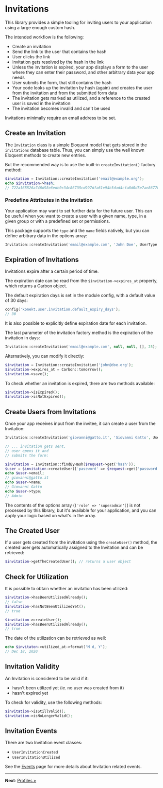 # Invitations

This library provides a simple tooling for inviting users to your application using a large enough
custom hash.

The intended workflow is the following:

- Create an invitation
- Send the link to the user that contains the hash
- User clicks the link
- Invitation gets resolved by the hash in the link
- Unless the invitation is expired, your app displays a form to the user where they can enter their
  password, and other arbitrary data your app needs
- User submits the form, that still contains the hash
- Your code looks up the invitation by hash (again) and creates the user from the invitation and
  from the submitted form data
- The invitation gets marked as utilized, and a reference to the created user is saved in the invitation
- The invitation becomes invalid and can't be used

Invitations minimally require an email address to be set.

## Create an Invitation

The `Invitation` class is a simple Eloquent model that gets stored in the `invitations` database
table. Thus, you can simply use the well known Eloquent methods to create new entries.

But the recommended way is to use the built-in `createInvitation()` factory method:

```php
$invitation = Invitation::createInvitation('email@example.org');
echo $invitation->hash;
// 722a165526a746d98e6ede0c34c86735cd997dfa61e94b3dad4cfa8d0d5e7ae867784a3fceec41b1810ab948dc642dab
```

### Predefine Attributes in the Invitation

Your application may want to set further data for the future user. This can be useful when you want
to create a user with a given name, type, in a given group or with a predefined set or permissions.

This package supports the `type` and the `name` fields natively, but you can define arbitrary data
in the options array:

```php
Invitation::createInvitation('email@example.com', 'John Doe', UserType::ADMIN(), ['role' => 'superadmin']);
```

## Expiration of Invitations

Invitations expire after a certain period of time.

The expiration date can be read from the `$invitation->expires_at` property, which returns a Carbon
object.

The default expiration days is set in the module config, with a default value of 30 days:

```php
config('konekt.user.invitation.default_expiry_days');
// 30
```

It is also possible to explicitly define expiration date for each invitation. 

The last parameter of the invitation factory method is the expiration of the invitation in days:

```php
Invitation::createInvitation('email@example.com', null, null, [], 25); // Invitation expires after 25 days
```

Alternatively, you can modify it directly:

```php
$invitation = Invitation::createInvitation('john@doe.org');
$invitation->expires_at = Carbon::tomorrow();
$invitation->save();
```

To check whether an invitation is expired, there are two methods available:

```php
$invitation->isExpired();
$invitation->isNotExpired();
```

## Create Users from Invitations

Once your app receives input from the invitee, it can create a user from the Invitation:

```php
Invitation::createInvitation('giovanni@gatto.it', 'Giovanni Gatto', UserType::ADMIN(), ['role' => 'superadmin']);

// ... invitation gets sent,
// user opens it and
// submits the form:

$invitation = Invitation::findByHash($request->get('hash'));
$user = $invitation->createUser(['password' => $request->get('password')]);
echo $user->email;
// giovanni@gatto.it
echo $user->name;
// Giovanni Gatto
echo $user->type;
// Admin
```

The contents of the options array (`['role' => 'superadmin']`) is not processed by this library, but
it's available for your application, and you can apply your logic based on what's in the array.

## The Created User

If a user gets created from the invitation using the `createUser()` method, the created user gets
automatically assigned to the Invitation and can be retrieved:

```php
$invitation->getTheCreatedUser(); // returns a user object
```

## Check for Utilization

It is possible to obtain whether an invitation has been utilized:

```php
$invitation->hasBeenUtilizedAlready();
// false
$invitation->hasNotBeenUtilizedYet();
// true

$invitation->createUser();
$invitation->hasBeenUtilizedAlready();
// true
```

The date of the utilization can be retrieved as well:

```php
echo $invitaton->utilized_at->format('M d, Y');
// Dec 18, 2020
```

## Invitation Validity

An Invitation is considered to be valid if it:

- hasn't been utilized yet (ie. no user was created from it)
- hasn't expired yet

To check for validity, use the following methods:

```php
$invitation->isStillValid();
$invitation->isNoLongerValid();
```

## Invitation Events

There are two Invitation event classes:

- `UserInvitationCreated`
- `UserInvitationUtilized`

See the [Events](events.md) page for more details about Invitation related events.

---

**Next**: [Profiles &raquo;](profile.md)
